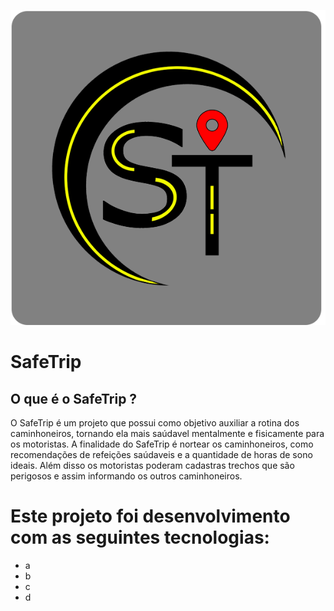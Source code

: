 ![logo](https://github.com/WalyssonPaiva/safeTrip/blob/master/600%20logo%20fundo%20cinza.png)


# SafeTrip

## 	O que é o SafeTrip ?

  O SafeTrip é um projeto que possui como objetivo auxiliar a  rotina dos caminhoneiros, tornando ela mais saúdavel mentalmente e fisicamente para os motoristas.
  A finalidade do SafeTrip é nortear os caminhoneiros, como recomendações de refeições saúdaveis e a quantidade de horas de sono ideais. Além disso os motoristas poderam  cadastras trechos que são perigosos e assim informando os outros caminhoneiros. 
 
# Este projeto foi desenvolvimento com as seguintes tecnologias: 
 
 <ul>
  <li> a 
  <li> b
  <li> c 
  <li> d 
  <ui>
 
 
